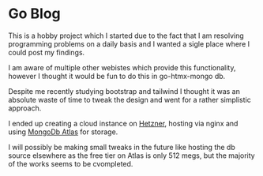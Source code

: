 # Go Blog

This is a hobby project which I started due to the fact that I am resolving programming problems on a daily basis and I wanted a sigle place where I could post my findings.

I am aware of multiple other webistes which provide this functionality, however I thought it would be fun to do this in go-htmx-mongo db.

Despite me recently studying bootstrap and tailwind I thought it was an absolute waste of time to tweak the design and went for a rather simplistic approach.

I ended up creating a cloud instance on [Hetzner](https://www.hetzner.com/), hosting via nginx and using [MongoDb Atlas](https://cloud.mongodb.com/) for storage.

I will possibly be making small tweaks in the future like hosting the db source elsewhere as the free tier on Atlas is only 512 megs, but the majority of the works seems to be cvompleted.
